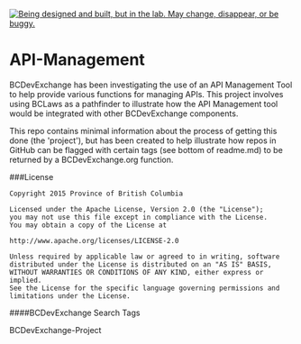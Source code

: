 <a rel="Exploration" href="https://github.com/BCDevExchange/docs/blob/master/discussion/projectstates.md"><img alt="Being designed and built, but in the lab. May change, disappear, or be buggy." style="border-width:0" src="http://bcdevexchange.org/badge/2.svg" title="Being designed and built, but in the lab. May change, disappear, or be buggy." /></a>

# API-Management
BCDevExchange has been investigating the use of an API Management Tool to help provide various functions for managing APIs. This project involves using BCLaws as a pathfinder to illustrate how the API Management tool would be integrated with other BCDevExchange components.

This repo contains minimal information about the process of getting this done (the 'project'), but has been created to help illustrate how repos in GitHub can be flagged with certain tags (see bottom of readme.md) to be returned by a BCDevExchange.org function.

###License

```
Copyright 2015 Province of British Columbia

Licensed under the Apache License, Version 2.0 (the "License");
you may not use this file except in compliance with the License.
You may obtain a copy of the License at 

http://www.apache.org/licenses/LICENSE-2.0

Unless required by applicable law or agreed to in writing, software
distributed under the License is distributed on an "AS IS" BASIS,
WITHOUT WARRANTIES OR CONDITIONS OF ANY KIND, either express or implied.
See the License for the specific language governing permissions and
limitations under the License.
```

####BCDevExchange Search Tags

BCDevExchange-Project
